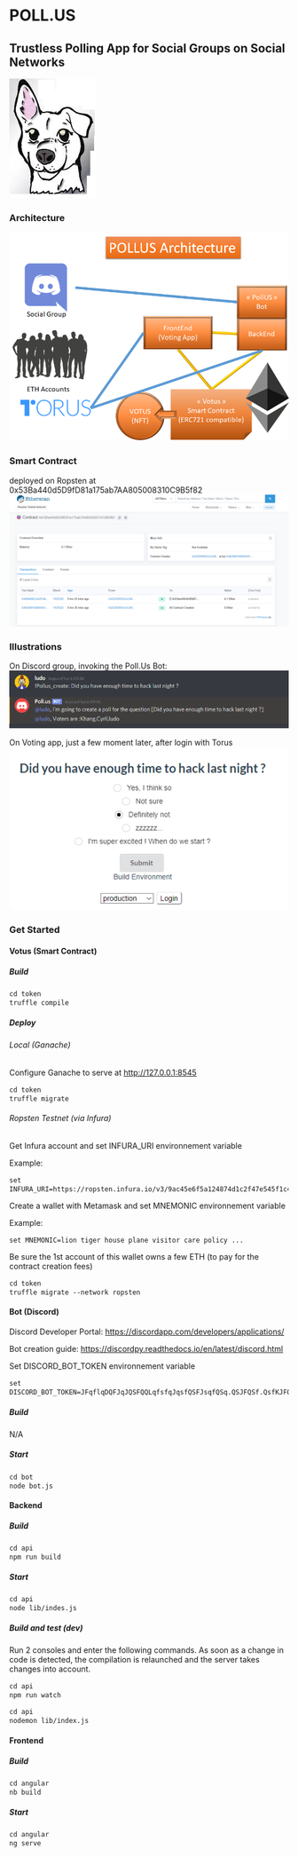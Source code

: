 # POLL.US
## Trustless Polling App for Social Groups on Social Networks

![Poll.us Logo](./pollus.png)

### Architecture

![Architecure overview](./architecture.png)

### Smart Contract
deployed on Ropsten at 0x53Ba440d5D9fD81a175ab7AA805008310C9B5f82
![Smart Contract on Ropsten](./Votus_smart_contract_Ropsten.png)

### Illustrations

On Discord group, invoking the Poll.Us Bot:
![Discord Bot create a poll](./discord_bot_createPoll.png)

On Voting app, just a few moment later, after login with Torus
![Poll Example](./poll_example.png)

### Get Started

#### Votus (Smart Contract)

##### Build

```console
cd token
truffle compile
```

##### Deploy

###### Local (Ganache)

Configure Ganache to serve at http://127.0.0.1:8545

```console
cd token
truffle migrate
```

###### Ropsten Testnet (via Infura)

Get Infura account and set INFURA_URI environnement variable

Example:
```code
set INFURA_URI=https://ropsten.infura.io/v3/9ac45e6f5a124874d1c2f47e545f1c4a
```
Create a wallet with Metamask and set MNEMONIC environnement variable

Example:
```code
set MNEMONIC=lion tiger house plane visitor care policy ...
```

Be sure the 1st account of this wallet owns a few ETH (to pay for the contract creation fees)

```console
cd token
truffle migrate --network ropsten
```


#### Bot (Discord)

Discord Developer Portal:
https://discordapp.com/developers/applications/

Bot creation guide:
https://discordpy.readthedocs.io/en/latest/discord.html

Set DISCORD_BOT_TOKEN environnement variable
```code
set DISCORD_BOT_TOKEN=JFqflqDQFJqJQSFQQLqfsfqJqsfQSFJsqfQSq.QSJFQSf.QsfKJFQqfFqLMoPazo
```

##### Build

N/A

##### Start

```console
cd bot
node bot.js
```

#### Backend

##### Build

```console
cd api
npm run build
```

##### Start

```console
cd api
node lib/indes.js
```

##### Build and test (dev)

Run 2 consoles and enter the following commands.
As soon as a change in code is detected, the compilation is relaunched and the server takes changes into account.

```console
cd api
npm run watch
```

```console
cd api
nodemon lib/index.js
```

#### Frontend

##### Build
```console
cd angular
nb build
```

##### Start
```console
cd angular
ng serve
```